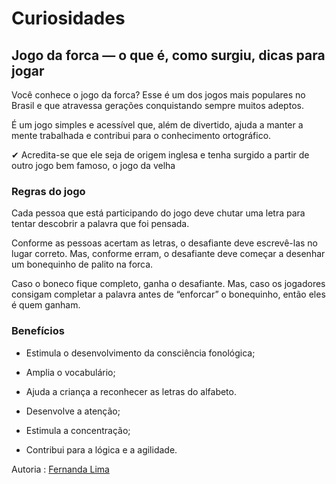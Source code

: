 # Curiosidades

## Jogo da forca — o que é, como surgiu, dicas para jogar

Você conhece o jogo da forca? Esse é um dos jogos mais populares no Brasil e que atravessa gerações conquistando sempre muitos adeptos.

É um jogo simples e acessível que, além de divertido, ajuda a manter a mente trabalhada e contribui para o conhecimento ortográfico.

✔ Acredita-se que ele seja de origem inglesa e tenha surgido a partir de outro jogo bem famoso, o jogo da velha

### Regras do jogo

Cada pessoa que está participando do jogo deve chutar uma letra para tentar descobrir a palavra que foi pensada.

Conforme as pessoas acertam as letras, o desafiante deve escrevê-las no lugar correto. Mas, conforme erram, o desafiante deve começar a desenhar um bonequinho de palito na forca.

Caso o boneco fique completo, ganha o desafiante. Mas, caso os jogadores consigam completar a palavra antes de “enforcar” o bonequinho, então eles é quem ganham.

### Benefícios 

- Estimula o desenvolvimento da consciência fonológica;

- Amplia o vocabulário;

- Ajuda a criança a reconhecer as letras do alfabeto.

- Desenvolve a atenção;

- Estimula a concentração;

- Contribui para a lógica e a agilidade.


Autoria : [Fernanda Lima](https://github.com/limasfernanda)